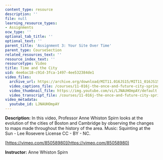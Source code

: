 ```yaml
---
content_type: resource
description: ''
file: null
learning_resource_types:
- Assignments
ocw_type: ''
optional_tab_title: ''
optional_text: ''
parent_title: 'Assignment 3: Your Site Over Time'
parent_type: CourseSection
related_resources_text: ''
resource_index_text: ''
resourcetype: Video
title: Time and the City
uid: 4ee6ac18-c91d-3fca-1497-4ee532384de1
video_files:
  archive_url: https://archive.org/download/MIT11.016JS15/MIT11_016JS15_Time_and_the_City_300k.mp4
  video_captions_file: /courses/11-016j-the-once-and-future-city-spring-2015/bde161baab8e511a8fbdbbd163266899_LJNAUHOmpAY.vtt
  video_thumbnail_file: https://img.youtube.com/vi/LJNAUHOmpAY/default.jpg
  video_transcript_file: /courses/11-016j-the-once-and-future-city-spring-2015/046ba94fb330997ea76d82562021927e_LJNAUHOmpAY.pdf
video_metadata:
  youtube_id: LJNAUHOmpAY
---
```


**Description:** In this video, Professor Anne Whiston Spirn looks at the evolution of the cities of Boston and Cambridge by observing the changes to maps made throughout the history of the area. Music: Squinting at the Sun - Lee Rosevere License CC - BY - NC.

[https://vimeo.com/85058980](https://vimeo.com/85058980)

**Instructor:** Anne Whiston Spirn